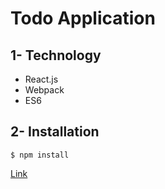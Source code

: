 # Todo Application

## 1- Technology
- React.js
- Webpack
- ES6

## 2- Installation
```
$ npm install
```

[Link](http://link)